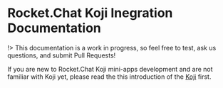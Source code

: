 # Rocket.Chat Koji Inegration Documentation

!> This documentation is a work in progress, so feel free to test, ask us questions, and submit Pull Requests!

If you are new to Rocket.Chat Koji mini-apps development and are not familiar with Koji yet, please read the this introduction of the [Koji](https://gokoji.com/) first.

